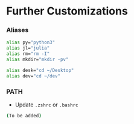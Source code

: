# Further Customizations

### Aliases

```bash
alias py="python3"
alias jl="julia"
alias rm="rm -I"
alias mkdir="mkdir -pv"

alias desk="cd ~/Desktop"
alias dev="cd ~/dev"
```


### PATH

- Update `.zshrc` or `.bashrc`

```bash
(To be added)
```

